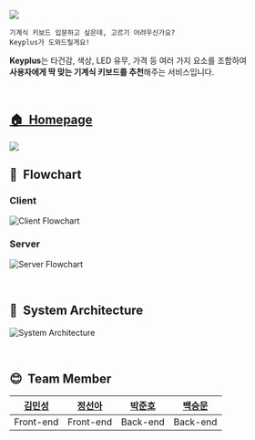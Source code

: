 <br />

<img src="https://media.discordapp.net/attachments/871554528389005335/892990015280394280/KEYPLUS_big.png" />

<br />

```
기계식 키보드 입문하고 싶은데, 고르기 어려우신가요?
Keyplus가 도와드릴게요!
```
**Keyplus**는 타건감, 색상, LED 유무, 가격 등 여러 가지 요소를 조합하여   
**사용자에게 딱 맞는 기계식 키보드를 추천**해주는 서비스입니다.

<br />
<h2><a href="https://keyplus.kr"><strong>🏠 &nbsp;Homepage</strong></a></h2>


<img src="https://media.discordapp.net/attachments/871554528389005335/892987580147175484/landing.png" />

<br />

## 👣 &nbsp;Flowchart
### Client
![Client Flowchart](https://media.discordapp.net/attachments/871554528389005335/884722844230103040/Keyplus_-_Client.jpg)


### Server
![Server Flowchart](https://media.discordapp.net/attachments/831481282185527349/884725584457003028/Keyplus_-_Server_2.jpg)

<br />

## 🔨 &nbsp;System Architecture
![System Architecture](https://media.discordapp.net/attachments/871554528389005335/892989436348993587/Web_App_Reference_Architecture_V2_7.png?width=1790&height=1062)

<br />

## 😊 &nbsp;Team Member
| <a href="https://github.com/chloemk">김민성</a>  | <a href="https://github.com/seona-jung">정선아</a>   | <a href="https://github.com/do8972">박준호</a>  | <a href="https://github.com/goodbsm2421">백승문</a>  |
| :----: |:----:| :----:| :---:|
| Front-end | Front-end | Back-end |Back-end |

